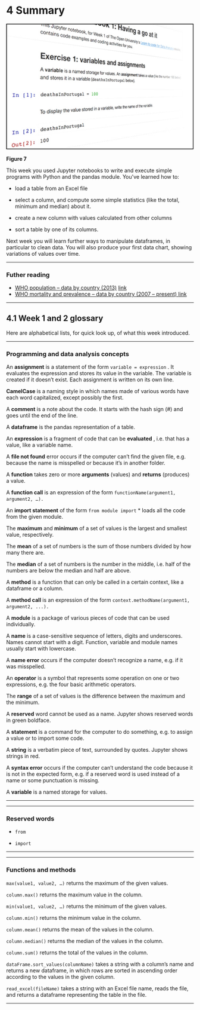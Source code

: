# 4 Summary



![An image of python code on a computer screen.](../images/ou_futurelearn_learn_to_code_fig_1076_3d.jpg)


__Figure 7__


This week you used Jupyter notebooks to write and execute simple programs with Python and the pandas module. You've learned how to:

* load a table from an Excel file

* select a column, and compute some simple statistics (like the total, minimum and median) about it. 

* create a new column with values calculated from other columns

* sort a table by one of its columns.

Next week you will learn further ways to manipulate dataframes, in particular to clean data. You will also produce your first data chart, showing variations of values over time.


---



### Futher reading
* [WHO population – data by country (2013)](http://apps.who.int/gho/data/node.main.POP107?lang=en) [link]()
* [ WHO mortality and prevalence – data by country (2007 – present) ](http://apps.who.int/gho/data/node.country) [link]()


---



## 4.1 Week 1 and 2 glossary


Here are alphabetical lists, for quick look up, of what this week introduced.


---



### Programming and data analysis concepts

An __assignment__ is a statement of the form ``variable = expression`` . It evaluates the expression and stores its value in the variable. The variable is created if it doesn’t exist. Each assignment is written on its own line.

__CamelCase__ is a naming style in which names made of various words have each word capitalized, except possibly the first.

A __comment__ is a note about the code. It starts with the hash sign (#) and goes until the end of the line.

A __dataframe__ is the pandas representation of a table.

An __expression__ is a fragment of code that can be __evaluated__ , i.e. that has a value, like a variable name.

A __file not found__ error occurs if the computer can’t find the given file, e.g. because the name is misspelled or because it’s in another folder.

A __function__ takes zero or more __arguments__ (values) and __returns__ (produces) a value.

A __function call__ is an expression of the form ``functionName(argument1, argument2, …).``

An __import statement__ of the form ``from module import`` * loads all the code from the given module.

The __maximum__ and __minimum__ of a set of values is the largest and smallest value, respectively.

The __mean__ of a set of numbers is the sum of those numbers divided by how many there are.

The __median__ of a set of numbers is the number in the middle, i.e. half of the numbers are below the median and half are above.

A __method__ is a function that can only be called in a certain context, like a dataframe or a column.

A __method call__ is an expression of the form ``context.methodName(argument1, argument2, ...).``

A __module__ is a package of various pieces of code that can be used individually.

A __name__ is a case-sensitive sequence of letters, digits and underscores. Names cannot start with a digit. Function, variable and module names usually start with lowercase.

A __name error__ occurs if the computer doesn’t recognize a name, e.g. if it was misspelled.

An __operator__ is a symbol that represents some operation on one or two expressions, e.g. the four basic arithmetic operators.

The __range__ of a set of values is the difference between the maximum and the minimum.

A __reserved__ word cannot be used as a name. Jupyter shows reserved words in green boldface.

A __statement__ is a command for the computer to do something, e.g. to assign a value or to import some code.

A __string__ is a verbatim piece of text, surrounded by quotes. Jupyter shows strings in red.

A __syntax error__ occurs if the computer can’t understand the code because it is not in the expected form, e.g. if a reserved word is used instead of a name or some punctuation is missing.

A __variable__ is a named storage for values.


---



---



### Reserved words

* ``from``

* ``import``


---



---



### Functions and methods

``max(value1, value2, …)`` returns the maximum of the given values.

``column.max()`` returns the maximum value in the column.

``min(value1, value2, …)`` returns the minimum of the given values.

``column.min()`` returns the minimum value in the column.

``column.mean()`` returns the mean of the values in the column.

``column.median()`` returns the median of the values in the column.

``column.sum()`` returns the total of the values in the column.

``dataFrame.sort_values(columnName)`` takes a string with a column’s name and returns a new dataframe, in which rows are sorted in ascending order according to the values in the given column.

``read_excel(fileName)`` takes a string with an Excel file name, reads the file, and returns a dataframe representing the table in the file.


---


